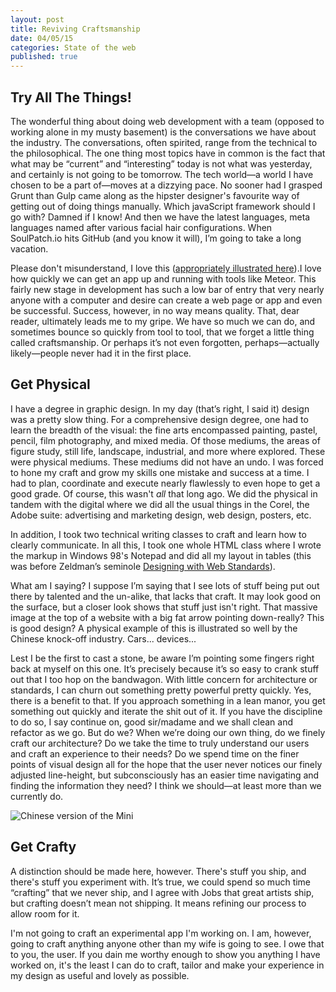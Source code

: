 ```yaml
---
layout: post
title: Reviving Craftsmanship
date: 04/05/15
categories: State of the web
published: true
---
```


## Try All The Things! ##
The wonderful thing about doing web development with a team (opposed to working alone in my musty basement) is the conversations we have about the industry. The conversations, often spirited, range from the technical to the philosophical. The one thing most topics have in common is the fact that what may be “current” and “interesting” today is not what was yesterday, and certainly is not going to be tomorrow. The tech world&mdash;a world I have chosen to be a part of&mdash;moves at a dizzying pace. No sooner had I grasped Grunt than Gulp came along as the hipster designer's favourite way of getting out of doing things manually. Which javaScript framework should I go with? Damned if I know! And then we have the latest languages, meta languages named after various facial hair configurations. When SoulPatch.io hits GitHub (and you know it will), I’m going to take a long vacation.

Please don't misunderstand, I love this ([appropriately illustrated here](http://www.commitstrip.com/en/2014/11/25/west-side-project-story/ "Web Comic on CommitStrip called Side Project")).I love how quickly we can get an app up and running with tools like Meteor. This fairly new stage in development has such a low bar of entry that very nearly anyone with a computer and desire can create a web page or app and even be successful. Success, however, in no way means quality. That, dear reader, ultimately leads me to my gripe. We have so much we can do, and sometimes bounce so quickly from tool to tool, that we forget a little thing called craftsmanship. Or perhaps it’s not even forgotten, perhaps&mdash;actually likely&mdash;people never had it in the first place.

## Get Physical ##
I have a degree in graphic design. In my day (that’s right, I said it) design was a pretty slow thing. For a comprehensive design degree, one had to learn the breadth of the visual: the fine arts encompassed painting, pastel, pencil, film photography, and mixed media. Of those mediums, the areas of figure study, still life, landscape, industrial, and more where explored. These were physical mediums. These mediums did not have an undo. I was forced to hone my craft and grow my skills one mistake and success at a time. I had to plan, coordinate and execute nearly flawlessly to even hope to get a good grade. Of course, this wasn't _all_ that long ago. We did the physical in tandem with the digital where we did all the usual things in the Corel, the Adobe suite: advertising and marketing design, web design, posters, etc. 

In addition, I took two technical writing classes to craft and learn how to clearly communicate. In all this, I took one whole HTML class where I wrote the markup in Windows 98's Notepad and did all my layout in tables (this was before Zeldman’s seminole [Designing with Web Standards](http://en.wikipedia.org/wiki/Designing_with_Web_Standards)).  

What am I saying? I suppose I’m saying that I see lots of stuff being put out there by talented and the un-alike, that lacks that craft. It may look good on the surface, but a closer look shows that stuff just isn't right. That massive image at the top of a website with a big fat arrow pointing down-really? This is good design? A physical example of this is illustrated so well by the Chinese knock-off industry. Cars... devices... 

Lest I be the first to cast a stone, be aware I’m pointing some fingers right back at myself on this one. It’s precisely because it’s so easy to crank stuff out that I too hop on the bandwagon. With little concern for architecture or standards, I can churn out something pretty powerful pretty quickly. Yes, there is a benefit to that. If you approach something in a lean manor, you get something out quickly and iterate the shit out of it. If you have the discipline to do so, I say continue on, good sir/madame and we shall clean and refactor as we go. But do we? When we’re doing our own thing, do we finely craft our architecture? Do we take the time to truly understand our users and craft an experience to their needs? Do we spend time on the finer points of visual design all for the hope that the user never notices our finely adjusted line-height, but subconsciously has an easier time navigating and finding the information they need? I think we should&mdash;at least more than we currently do.

![Chinese version of the Mini](/http://i.kinja-img.com/gawker-media/image/upload/s--S2Y1CUFy--/18lg3mkpt0h8cjpg.jpg)

## Get Crafty ##
 A distinction should be made here, however. There's stuff you ship, and there's stuff you experiment with. It’s true, we could spend so much time “crafting” that we never ship, and I agree with Jobs that great artists ship, but crafting doesn’t mean not shipping. It means refining our process to allow room for it. 

I'm not going to craft an experimental app I'm working on. I am, however, going to craft anything anyone other than my wife is going to see. I owe that to you, the user. If you dain me worthy enough to show you anything I have worked on, it's the least I can do to craft, tailor and make your experience in my design as useful and lovely as possible.